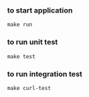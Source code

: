 ### to start application 
```
make run
```


### to run unit test 
```
make test
```

### to run integration test
```
make curl-test
```

